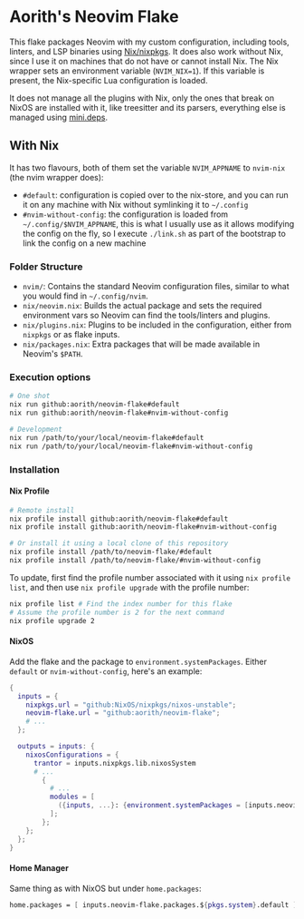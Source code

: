 # Aorith's Neovim Flake

This flake packages Neovim with my custom configuration, including tools, linters, and LSP binaries using [Nix/nixpkgs](https://nixos.org/).
It does also work without Nix, since I use it on machines that do not have or cannot install Nix.
The Nix wrapper sets an environment variable (`NVIM_NIX=1`). If this variable is present, the Nix-specific Lua configuration is loaded.

It does not manage all the plugins with Nix, only the ones that break on NixOS are installed with it, like treesitter and its parsers, everything else is managed using [mini.deps](https://github.com/echasnovski/mini.nvim/blob/main/readmes/mini-deps.md).

## With Nix

It has two flavours, both of them set the variable `NVIM_APPNAME` to `nvim-nix` (the nvim wrapper does):

- `#default`: configuration is copied over to the nix-store, and you can run it on any machine with Nix without symlinking it to `~/.config`
- `#nvim-without-config`: the configuration is loaded from `~/.config/$NVIM_APPNAME`, this is what I usually use as it allows modifying the config on the fly, so I execute `./link.sh` as part of the bootstrap to link the config on a new machine

### Folder Structure

- `nvim/`: Contains the standard Neovim configuration files, similar to what you would find in `~/.config/nvim`.
- `nix/neovim.nix`: Builds the actual package and sets the required environment vars so Neovim can find the tools/linters and plugins.
- `nix/plugins.nix`: Plugins to be included in the configuration, either from `nixpkgs` or as flake inputs.
- `nix/packages.nix`: Extra packages that will be made available in Neovim's `$PATH`.

### Execution options

```sh
# One shot
nix run github:aorith/neovim-flake#default
nix run github:aorith/neovim-flake#nvim-without-config

# Development
nix run /path/to/your/local/neovim-flake#default
nix run /path/to/your/local/neovim-flake#nvim-without-config
```

### Installation

#### Nix Profile

```sh
# Remote install
nix profile install github:aorith/neovim-flake#default
nix profile install github:aorith/neovim-flake#nvim-without-config

# Or install it using a local clone of this repository
nix profile install /path/to/neovim-flake/#default
nix profile install /path/to/neovim-flake/#nvim-without-config
```

To update, first find the profile number associated with it using `nix profile list`, and then use `nix profile upgrade` with the profile number:

```sh
nix profile list # Find the index number for this flake
# Assume the profile number is 2 for the next command
nix profile upgrade 2
```

#### NixOS

Add the flake and the package to `environment.systemPackages`. Either `default` or `nvim-without-config`, here's an example:

```nix
{
  inputs = {
    nixpkgs.url = "github:NixOS/nixpkgs/nixos-unstable";
    neovim-flake.url = "github:aorith/neovim-flake";
    # ...
  };

  outputs = inputs: {
    nixosConfigurations = {
      trantor = inputs.nixpkgs.lib.nixosSystem
      # ...
        {
          # ...
          modules = [
            ({inputs, ...}: {environment.systemPackages = [inputs.neovim-flake.packages.${system}.default];})
          ];
        };
    };
  };
}
```

#### Home Manager

Same thing as with NixOS but under `home.packages`:

```nix
home.packages = [ inputs.neovim-flake.packages.${pkgs.system}.default ];
```

